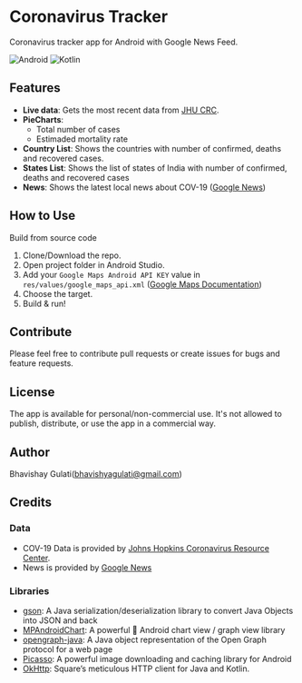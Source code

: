 # Coronavirus Tracker
Coronavirus tracker app for Android with Google News Feed.

![Android](https://img.shields.io/badge/Android%20-green)
![Kotlin](https://img.shields.io/badge/Kotlin%20v1.3.61-orange?logo=Kotlin&logoColor=white)



## Features
* __Live data__: Gets the most recent data from [JHU CRC](https://coronavirus.jhu.edu/map.html).
* __PieCharts__:
   * Total number of cases
   * Estimaded mortality rate
* __Country List__: Shows the countries with number of confirmed, deaths and recovered cases.
* __States List__: Shows the list of states of India with number of confirmed, deaths and recovered cases 
* __News__: Shows the latest local news about COV-19 ([Google News](https://news.google.com/))


## How to Use
Build from source code
1. Clone/Download the repo.
2. Open project folder in Android Studio.
3. Add your `Google Maps Android API KEY` value in `res/values/google_maps_api.xml` ([Google Maps Documentation](https://developers.google.com/maps/documentation/android-sdk/start))
4. Choose the target.
4. Build & run!

## Contribute
Please feel free to contribute pull requests or create issues for bugs and feature requests.

## License
The app is available for personal/non-commercial use. It's not allowed to publish, distribute, or use the app in a commercial way.

## Author
Bhavishay Gulati(bhavishyagulati@gmail.com)

## Credits
### Data
 * COV-19 Data is provided by [Johns Hopkins Coronavirus Resource Center](https://coronavirus.jhu.edu).
 * News is provided by [Google News](https://news.google.com/)

### Libraries
* [gson](https://github.com/google/gson): A Java serialization/deserialization library to convert Java Objects into JSON and back
* [MPAndroidChart](https://github.com/PhilJay/MPAndroidChart): A powerful 🚀 Android chart view / graph view library
* [opengraph-java](https://github.com/johndeverall/opengraph-java): A Java object representation of the Open Graph protocol for a web page
* [Picasso](https://square.github.io/picasso/): A powerful image downloading and caching library for Android
* [OkHttp](https://square.github.io/okhttp/): Square’s meticulous HTTP client for Java and Kotlin. 
